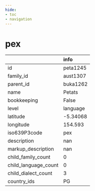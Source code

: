 ```yaml
---
hide:
- toc
- navigation
---
```

# pex
|                      | info     |
|:---------------------|:---------|
| id                   | peta1245 |
| family_id            | aust1307 |
| parent_id            | buka1262 |
| name                 | Petats   |
| bookkeeping          | False    |
| level                | language |
| latitude             | -5.34068 |
| longitude            | 154.593  |
| iso639P3code         | pex      |
| description          | nan      |
| markup_description   | nan      |
| child_family_count   | 0        |
| child_language_count | 0        |
| child_dialect_count  | 3        |
| country_ids          | PG       |